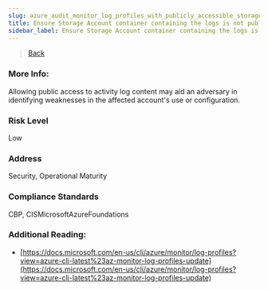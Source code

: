 ```yaml
---
slug: azure_audit_monitor_log_profiles_with_publicly_accessible_storage
title: Ensure Storage Account container containing the logs is not publicly accessible
sidebar_label: Ensure Storage Account container containing the logs is not publicly accessible
---
```

> [Back](../../azuremonitoraudit)

### More Info:
Allowing public access to activity log content may aid an adversary in identifying weaknesses in the affected account's use or configuration.

### Risk Level
Low

### Address
Security, Operational Maturity

### Compliance Standards
CBP, CISMicrosoftAzureFoundations

### Additional Reading:
- [https://docs.microsoft.com/en-us/cli/azure/monitor/log-profiles?view=azure-cli-latest%23az-monitor-log-profiles-update](https://docs.microsoft.com/en-us/cli/azure/monitor/log-profiles?view=azure-cli-latest%23az-monitor-log-profiles-update) 
